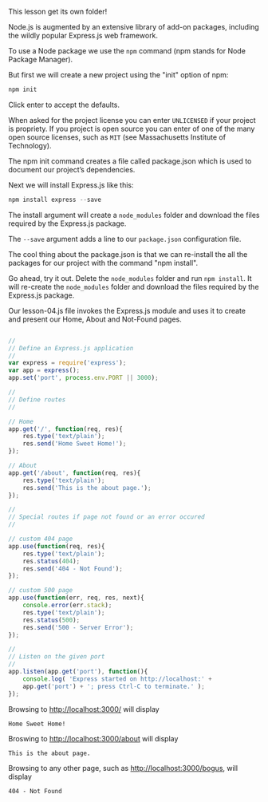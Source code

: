 This lesson get its own folder! 

Node.js is augmented by an extensive library of add-on packages, including the wildly popular Express.js web framework.

To use a Node package we use the `npm` command (npm stands for Node Package Manager).

But first we will create a new project using the "init" option of npm:

```javascript
npm init
````

Click enter to accept the defaults.

When asked for the project license you can enter `UNLICENSED` if your project is propriety. If you project is open source you can enter of one of the many open source licenses, such as `MIT` (see Massachusetts Institute of Technology).

The npm init command creates a file called package.json which is used to document our project’s dependencies.

Next we will install Express.js like this:

```javascript
npm install express --save
````

The install argument will create a `node_modules` folder and download the files required by the Express.js package.

The `--save` argument adds a line to our `package.json` configuration file.

The cool thing about the package.json is that we can re-install the all the packages for our project with the command "npm install".

Go ahead, try it out. Delete the `node_modules` folder and run `npm install`. It will re-create the `node_modules` folder and download the files required by the Express.js package.

Our lesson-04.js file invokes the Express.js module and uses it to create and present our Home, About and Not-Found pages.

```javascript

//
// Define an Express.js application
//
var express = require('express');
var app = express();
app.set('port', process.env.PORT || 3000);

//
// Define routes
//

// Home
app.get('/', function(req, res){
	res.type('text/plain');
	res.send('Home Sweet Home!');
});

// About
app.get('/about', function(req, res){
	res.type('text/plain');
	res.send('This is the about page.');
});

//
// Special routes if page not found or an error occured
//

// custom 404 page
app.use(function(req, res){
	res.type('text/plain');
	res.status(404);
	res.send('404 - Not Found');
});

// custom 500 page
app.use(function(err, req, res, next){
	console.error(err.stack);
	res.type('text/plain');
	res.status(500);
	res.send('500 - Server Error');
});

//
// Listen on the given port
//
app.listen(app.get('port'), function(){
	console.log( 'Express started on http://localhost:' +
	app.get('port') + '; press Ctrl-C to terminate.' );
});

```

Browsing to [http://localhost:3000/](http://localhost:3000/) will display 

	Home Sweet Home!

Broswing to [http://localhost:3000/about](http://localhost:3000/about) will display 

	This is the about page.

Browsing to any other page, such as [http://localhost:3000/bogus](http://localhost:3000/bogus), will display 

	404 - Not Found
